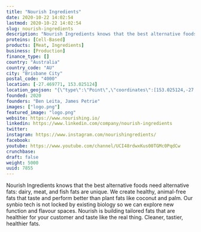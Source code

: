```yaml
---
title: "Nourish Ingredients"
date: 2020-10-22 14:02:54
lastmod: 2020-10-22 14:02:54
slug: nourish-ingredients
description: "Nourish Ingredients knows that the best alternative foods need alternative fats: dairy, meat, and fish fats are unique. We create healthy, animal-free fats that taste and perform better than plant fats like coconut and palm. Our synbio tech is not locked by existing biology so we can explore new function and flavour spaces. Nourish is building tailored fats that are healthier for your customer and taste like the real thing. Cleaner, tastier, healthier fats."
proteins: [Cell-Based]
products: [Meat, Ingredients]
business: [Production]
finance_type: []
country: "Australia"
country_code: "AU"
city: "Brisbane City"
postal_code: "4000"
location: [-27.469771, 153.025124]
location_geojson: "{\"type\":\"Point\",\"coordinates\":[153.025124,-27.469771]}"
founded: 2020
founders: "Ben Leita, James Petrie"
images: ["logo.png"]
featured_image: "logo.png"
website: https://www.nourishing.io/
linkedin: https://www.linkedin.com/company/nourish-ingredients
twitter: 
instagram: https://www.instagram.com/nourishingredients/
facebook: 
youtube: https://www.youtube.com/channel/UCI48rdwxKus00TGMc0PqdCw
crunchbase: 
draft: false
weight: 5000
uuid: 7855
---
```

Nourish Ingredients knows that the best alternative foods need alternative fats: dairy, meat, and fish fats are unique. We create healthy, animal-free fats that taste and perform better than plant fats like coconut and palm. Our synbio tech is not locked by existing biology so we can explore new function and flavour spaces. Nourish is building tailored fats that are healthier for your customer and taste like the real thing. Cleaner, tastier, healthier fats.
